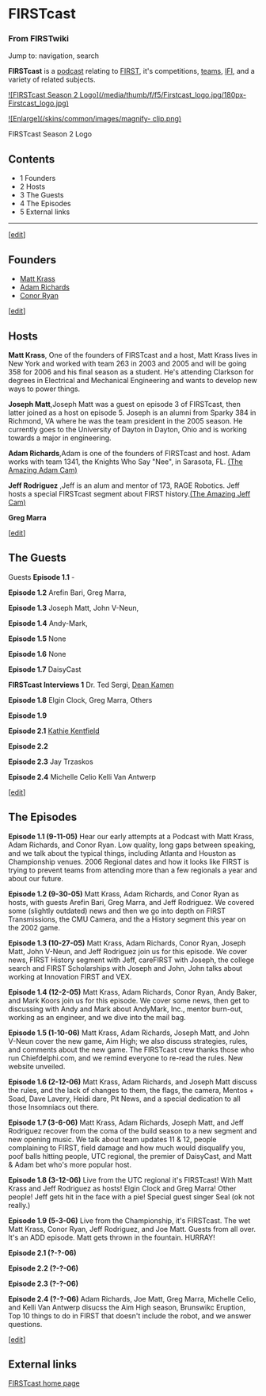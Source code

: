 # FIRSTcast

### From FIRSTwiki

Jump to: navigation, search

**FIRSTcast** is a [podcast](http://www.wikipedia.org/wiki/podcast "wikipedia:podcast" ) relating to [FIRST](/index.php/FIRST "FIRST" ), it's competitions, [teams](/index.php/Team "Team" ), [IFI](/index.php/Innovation_First%2C_Inc. "Innovation First, Inc." ), and a variety of related subjects. 

[![FIRSTcast Season 2 Logo](/media/thumb/f/f5/Firstcast_logo.jpg/180px-
Firstcast_logo.jpg)](/index.php/Image:Firstcast_logo.jpg "FIRSTcast Season 2
Logo" )

[![Enlarge](/skins/common/images/magnify-
clip.png)](/index.php/Image:Firstcast_logo.jpg "Enlarge" )

FIRSTcast Season 2 Logo

## Contents

  * 1 Founders
  * 2 Hosts
  * 3 The Guests
  * 4 The Episodes
  * 5 External links  
---  
  
[[edit](/index.php?title=FIRSTcast&action=edit&section=1 "Edit section:
Founders" )]

##  Founders

  * [Matt Krass](/index.php/Matt_Krass "Matt Krass" )
  * [Adam Richards](/index.php/Adam_Richards "Adam Richards" )
  * [Conor Ryan](/index.php?title=Conor_Ryan&action=edit "Conor Ryan" )

[[edit](/index.php?title=FIRSTcast&action=edit&section=2 "Edit section: Hosts"
)]

##  Hosts

**Matt Krass**, One of the founders of FIRSTcast and a host, Matt Krass lives in New York and worked with team 263 in 2003 and 2005 and will be going 358 for 2006 and his final season as a student. He's attending Clarkson for degrees in Electrical and Mechanical Engineering and wants to develop new ways to power things. 

**Joseph Matt**,Joseph Matt was a guest on episode 3 of FIRSTcast, then latter joined as a host on episode 5. Joseph is an alumni from Sparky 384 in Richmond, VA where he was the team president in the 2005 season. He currently goes to the University of Dayton in Dayton, Ohio and is working towards a major in engineering. 

**Adam Richards**,Adam is one of the founders of FIRSTcast and host. Adam works with team 1341, the Knights Who Say "Nee", in Sarasota, FL. [(The Amazing Adam Cam)](http://podcast.openfirst.org/adam/cam.jpg "http://podcast.openfirst.org/adam/cam.jpg" )

**Jeff Rodriguez** ,Jeff is an alum and mentor of 173, RAGE Robotics. Jeff hosts a special FIRSTcast segment about FIRST history.[(The Amazing Jeff Cam)](http://cardrives.com/cam.jpg "http://cardrives.com/cam.jpg" )

**Greg Marra**

[[edit](/index.php?title=FIRSTcast&action=edit&section=3 "Edit section: The
Guests" )]

##  The Guests

Guests **Episode 1.1** \-

**Episode 1.2** Arefin Bari, Greg Marra, 

**Episode 1.3** Joseph Matt, John V-Neun, 

**Episode 1.4** Andy-Mark, 

**Episode 1.5** None 

**Episode 1.6** None 

**Episode 1.7** DaisyCast 

**FIRSTcast Interviews 1** Dr. Ted Sergi, [Dean Kamen](/index.php/Dean_Kamen "Dean Kamen" )

**Episode 1.8** Elgin Clock, Greg Marra, Others 

**Episode 1.9**

**Episode 2.1** [Kathie Kentfield](/index.php?title=Kathie_Kentfield&action=edit "Kathie Kentfield" )

**Episode 2.2**

**Episode 2.3** Jay Trzaskos 

**Episode 2.4** Michelle Celio Kelli Van Antwerp 

[[edit](/index.php?title=FIRSTcast&action=edit&section=4 "Edit section: The
Episodes" )]

##  The Episodes

**Episode 1.1 (9-11-05)** Hear our early attempts at a Podcast with Matt Krass, Adam Richards, and Conor Ryan. Low quality, long gaps between speaking, and we talk about the typical things, including Atlanta and Houston as Championship venues. 2006 Regional dates and how it looks like FIRST is trying to prevent teams from attending more than a few regionals a year and about our future. 

**Episode 1.2 (9-30-05)** Matt Krass, Adam Richards, and Conor Ryan as hosts, with guests Arefin Bari, Greg Marra, and Jeff Rodriguez. We covered some (slightly outdated) news and then we go into depth on FIRST Transmissions, the CMU Camera, and the a History segment this year on the 2002 game. 

**Episode 1.3 (10-27-05)** Matt Krass, Adam Richards, Conor Ryan, Joseph Matt, John V-Neun, and Jeff Rodriguez join us for this episode. We cover news, FIRST History segment with Jeff, careFIRST with Joseph, the college search and FIRST Scholarships with Joseph and John, John talks about working at Innovation FIRST and VEX. 

**Episode 1.4 (12-2-05)** Matt Krass, Adam Richards, Conor Ryan, Andy Baker, and Mark Koors join us for this episode. We cover some news, then get to discussing with Andy and Mark about AndyMark, Inc., mentor burn-out, working as an engineer, and we dive into the mail bag. 

**Episode 1.5 (1-10-06)** Matt Krass, Adam Richards, Joseph Matt, and John V-Neun cover the new game, Aim High; we also discuss strategies, rules, and comments about the new game. The FIRSTcast crew thanks those who run Chiefdelphi.com, and we remind everyone to re-read the rules. New website unveiled. 

**Episode 1.6 (2-12-06)** Matt Krass, Adam Richards, and Joseph Matt discuss the rules, and the lack of changes to them, the flags, the camera, Mentos + Soad, Dave Lavery, Heidi dare, Pit News, and a special dedication to all those Insomniacs out there. 

**Episode 1.7 (3-6-06)** Matt Krass, Adam Richards, Joseph Matt, and Jeff Rodriguez recover from the coma of the build season to a new segment and new opening music. We talk about team updates 11 &amp; 12, people complaining to FIRST, field damage and how much would disqualify you, poof balls hitting people, UTC regional, the premier of DaisyCast, and Matt &amp; Adam bet who's more popular host. 

**Episode 1.8 (3-12-06)** Live from the UTC regional it's FIRSTcast! With Matt Krass and Jeff Rodriguez as hosts! Elgin Clock and Greg Marra! Other people! Jeff gets hit in the face with a pie! Special guest singer Seal (ok not really.) 

**Episode 1.9 (5-3-06)** Live from the Championship, it's FIRSTcast. The wet Matt Krass, Conor Ryan, Jeff Rodriguez, and Joe Matt. Guests from all over. It's an ADD episode. Matt gets thrown in the fountain. HURRAY! 

**Episode 2.1 (?-?-06)**

**Episode 2.2 (?-?-06)**

**Episode 2.3 (?-?-06)**

**Episode 2.4 (?-?-06)** Adam Richards, Joe Matt, Greg Marra, Michelle Celio, and Kelli Van Antwerp disucss the Aim High season, Brunswikc Eruption, Top 10 things to do in FIRST that doesn't include the robot, and we answer questions. 

  

[[edit](/index.php?title=FIRSTcast&action=edit&section=5 "Edit section:
External links" )]

##  External links

[FIRSTcast home page](http://podcast.openfirst.org/
"http://podcast.openfirst.org/" )

